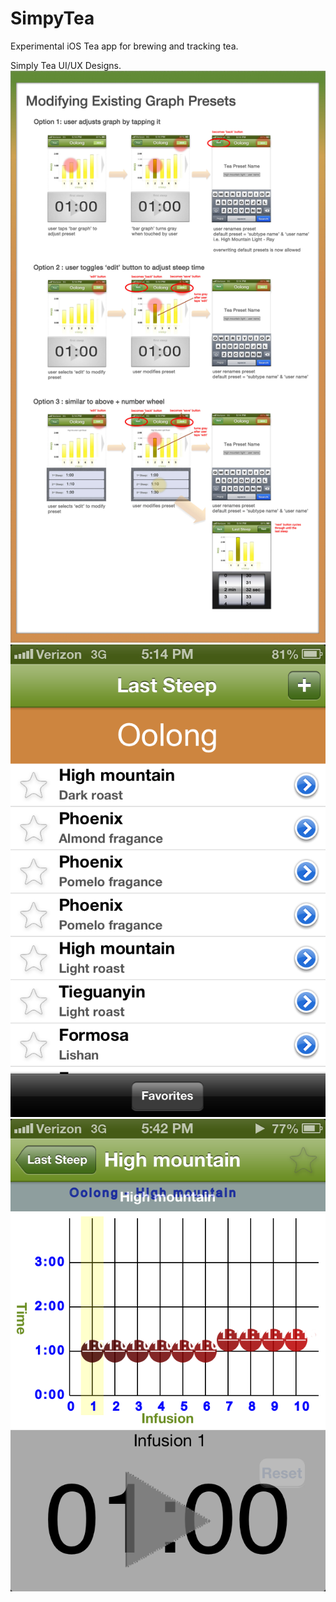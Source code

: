 # SimpyTea
Experimental iOS Tea app for brewing and tracking tea.

Simply Tea UI/UX Designs.
![alt tag](https://github.com/hungk/SimpyTea/blob/master/Screenshots/Mod%20Existing%20Graph%20Presets.jpg)
![alt tag](https://github.com/hungk/SimpyTea/blob/master/Screenshots/Photo%202013-03-02%2005.43.36%20PM.png)
![alt tag](https://github.com/hungk/SimpyTea/blob/master/Screenshots/Photo%202013-03-02%2005.43.44%20PM.png)
